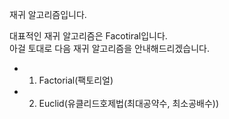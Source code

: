 재귀 알고리즘입니다.   
   
대표적인 재귀 알고리즘은 Facotiral입니다.   
아걸 토대로 다음 재귀 알고리즘을 안내해드리겠습니다.   

- 1. Factorial(팩토리얼)   
- 2. Euclid(유클리드호제법(최대공약수, 최소공배수))   